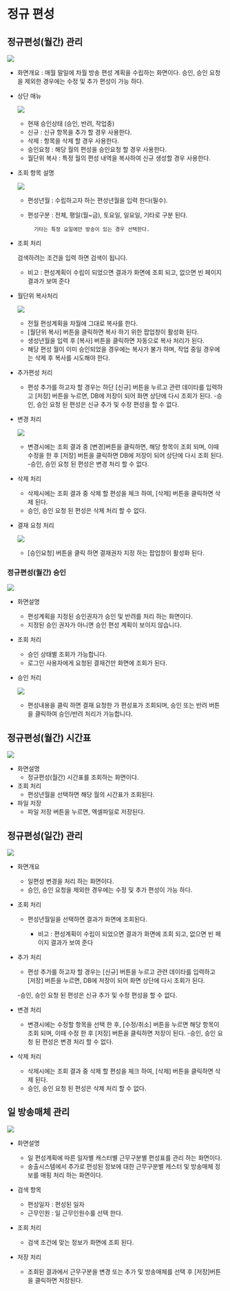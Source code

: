 # 정규 편성

## 정규편성(월간) 관리

![](image_20160125_094723_capture.png)

- 화면개요 : 매월 말일에 차월 방송 편성 계획을 수립하는 화면이다. 승인, 승인 요청을 제외한 경우에는 수정 및 추가 편성이 가능 하다. 

- 상단 매뉴

    ![](image_20160125_094812_capture.png)

    - 현재 승인상태 (승인, 반려, 작업중)
    - 신규 : 신규 항목을 추가 할 경우 사용한다.
    - 삭제 : 항목을 삭제 할 경우 사용한다.
    - 승인요청 : 해당 월의 편성을 승인요청 할 경우 사용한다.
    - 월단위 복사 : 특정 월의 편성 내역을 복사하여 신규 생성할 경우 사용한다.

- 조회 항목 설명

    ![](image_20160125_094908_capture.png)

    - 편성년월 : 수립하고자 하는 편성년월을 입력 한다(필수).
    - 편성구분 : 전체, 평일(월~금), 토요일, 일요일, 기타로 구분 된다.

            기타는 특정 요일에만 방송이 있는 경우 선택한다.

- 조회 처리

    검색하려는 조건을 입력 하면 검색이 됩니다.
    
    - 비고 : 편성계획이 수립이 되었으면 결과가 화면에 조회 되고, 없으면 빈 페이지 결과가 보여 준다

- 월단위 복사처리

    ![](image_20160125_094950_capture.png)

    - 전월 편성계획을 차월에 그대로 복사를 한다.
    - [월단위 복사] 버튼을 클릭하면 복사 하기 위한 팝업창이 활성화 된다.
    - 생성년월을 입력 후 [복사] 버튼을 클릭하면 자동으로 복사 처리가 된다.
    - 해당 편성 월이 이미 승인되었을 경우에는 복사가 불가 하며, 작업 중일 경우에는  삭제 후 복사를 시도해야 한다.

- 추가편성 처리
    - 편성 추가를 하고자 할 경우는 하단 [신규] 버튼을 누르고 관련 데이타를 입력하고 [저장] 버튼을 누르면, DB에 저장이 되어 화면 상단에 다시 조회가 된다.
    -승인, 승인 요청 된 편성은 신규 추가 및 수정 편성을 할 수 없다. 

- 변경 처리

    ![](image_20160125_095209_capture.png)
    - 변경시에는 조회 결과 중 [변경]버튼을 클릭하면, 해당 항목이 조회 되며, 이때 수정을 한 후 [저장] 버튼을 클릭하면 DB에 저장이 되어 상단에 다시 조회 된다.
    -승인, 승인 요청 된 편성은 변경 처리 할 수 없다. 

- 삭제 처리
    - 삭제시에는 조회 결과 중 삭제 할 편성을 체크 하여,  [삭제] 버튼을 클릭하면 삭제 된다. 
    - 승인, 승인 요청 된 편성은 삭제 처리 할 수 없다. 

- 결재 요청 처리

    ![](image_20160125_095331_capture.png)

    - [승인요청] 버튼을 클릭 하면 결재권자 지정 하는 팝업창이 활성화 된다.

### 정규편성(월간) 승인
    
![](image_20160125_095525_capture.png)

- 화면설명
    - 편성계획을 지정된 승인권자가 승인 및 반려를 처리 하는 화면이다.
    - 지정된 승인 권자가 아니면 승인 편성 계획이 보이지 않습니다.

- 조회 처리
    - 승인 상태별 조회가 가능합니다. 
    - 로그인 사용자에게 요청된 결재건만 화면에 조회가 된다.

- 승인 처리

    ![](image_20160125_095652_capture.png)

    - 편성내용을 클릭 하면 결재 요청한 가 편성표가 조회되며, 승인 또는 반려 버튼을 클릭하여 승인/반려 처리가 가능합니다.

## 정규편성(월간) 시간표

![](image_20160125_095737_capture.png)  

- 화면설명
    - 정규편성(월간) 시간표를 조회하는 화면이다.
- 조회 처리
    - 편성년월을 선택하면 해당 월의 시간표가 조회된다.
- 파일 저장
    - 파일 저장 버튼을 누르면, 엑셀파일로 저장된다.
          
## 정규편성(일간) 관리

![](image_20160125_095844_capture.png)
- 화면개요

    - 일편성 변경을 처리 하는 화면이다.  
    - 승인, 승인 요청을 제외한 경우에는 수정 및 추가 편성이 가능 하다.

- 조회 처리
    
    - 편성년월일을 선택하면 결과가 화면에 조회된다.
    
        - 비고 : 편성계획이 수립이 되었으면 결과가 화면에 조회 되고, 없으면 빈 페이지 결과가 보여 준다
            
- 추가 처리
    - 편성 추가를 하고자 할 경우는 [신규] 버튼을 누르고 관련 데이타를 입력하고 [저장] 버튼을 누르면, DB에 저장이 되어 화면 상단에 다시 조회가 된다.
    
    -승인, 승인 요청 된 편성은 신규 추가 및 수정 편성을 할 수 없다. 

- 변경 처리

    - 변경시에는 수정할 항목을 선택 한 후, [수정/취소] 버튼을 누르면 해당 항목이 조회 되며, 이때 수정 한 후 [저장] 버튼을 클릭하면 저장이 된다.
    -승인, 승인 요청 된 편성은 변경 처리 할 수 없다. 
    
- 삭제 처리

    - 삭제시에는 조회 결과 중 삭제 할 편성을 체크 하여,  [삭제] 버튼을 클릭하면 삭제 된다. 
    - 승인, 승인 요청 된 편성은 삭제 처리 할 수 없다. 


## 일 방송매체 관리

![](image_20160125_100557_capture.png)

- 화면설명
    - 일 편성계획에 따른 일자별 캐스터별 근무구분별 편성표를 관리 하는 화면이다.
    - 송출시스템에서 추가로 편성된 정보에 대한 근무구분별 캐스터 및 방송매체 정보를 매핑 처리 하는 화면이다.

- 검색 항목
    - 편성일자 : 편성된 일자
    - 근무인원 : 일 근무인원수를 선택 한다.

- 조회 처리
    - 검색 조건에 맞는 정보가 화면에 조회 된다.

- 저장 처리
    - 조회된 결과에서 근무구분을 변경 또는 추가 및 방송매체를 선택 후 [저장]버튼을 클릭하면 저장된다.


